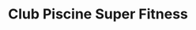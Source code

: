 ---
title: "Club Piscine Super Fitness"
url: /brossard/club-piscine-super-fitness/
shop: swimming pool
---